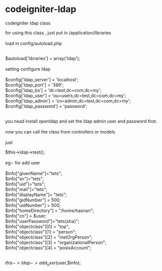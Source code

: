 # codeigniter-ldap
codeigniter ldap class<br/>

for using this class , just put in /application/libraries<br/>
<br/>
load in config/autoload.php<br/>
<br/>

$autoload['libraries'] = array('ldap');<br/>
<br/>
setting configure ldap 
<br/><br/>
$config['ldap_server'] = 'localhost'; <br/>
$config['ldap_port'] = '389';<br/>
$config['ldap_bs'] = 'dc=test,dc=com,dc=my';<br/>
$config['ldap_user'] = 'ou=users,dc=test,dc=com,dc=my';<br/>
$config['ldap_admin'] = 'cn=admin,dc=test,dc=com,dc=my';<br/>
$config['ldap_password'] = 'password';<br/><br/>

you nead install openldap and set the ldap admin user and password first.<br/>
<br/>
now you can call the class from controllers or models<br/>
<br/>
just <br/>

$this->ldap->test();<br/>
<br/>
eg:- for add user<br/>
<br/>
$info["givenName"]="tets";<br/>
$info["sn"]="tets";<br/>
$info["uid"]="tets";<br/>
$info["mail"]="tets";<br/>
$info["displayName"]= "tets";<br/>
$info["gidNumber"] = 500;<br/>
$info["uidNumber"] = 500;<br/>
$info["homeDirectory"] = "/home/hasnan";<br/>
$info["cn"] = $user;<br/>
$info["userPassword"]="tets{sha}";<br/>
$info["objectclass"][0] = "top";<br/>
$info["objectclass"][1] = "person";<br/>
$info["objectclass"][2] = "inetOrgPerson";<br/>
$info["objectclass"][3] = "organizationalPerson";<br/>
$info["objectclass"][4] = "posixAccount";<br/><br/>


$this->ldap->add_user($user,$info);

